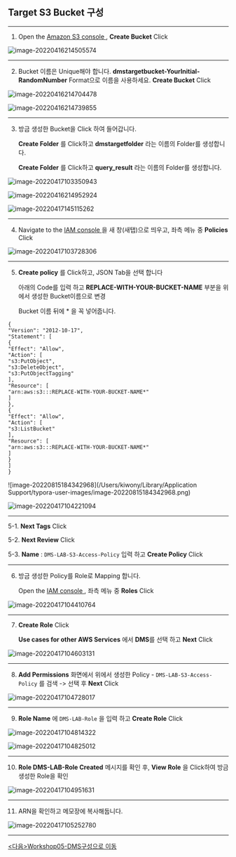 ## Target S3 Bucket 구성

---

1. Open the [Amazon S3 console ](https://console.aws.amazon.com/s3/), **Create Bucket** Click

![image-20220416214505574](images/image-20220416214505574.png)

---

2. Bucket 이름은 Unique해야 합니다. **dmstargetbucket-YourInitial-RandomNumber** Format으로 이름을 사용하세요. **Create Bucket** Click

![image-20220416214704478](images/image-20220416214704478.png)

![image-20220416214739855](images/image-20220416214739855.png)

---

3. 방금 생성한 Bucket을 Click 하여 들어갑니다. 

   **Create Folder** 를 Click하고 **dmstargetfolder** 라는 이름의 Folder를 생성합니다.

   **Create Folder** 를 Click하고 **query_result** 라는 이름의 Folder를 생성합니다.

![image-20220417103350943](images/image-20220417103350943.png)

![image-20220416214952924](images/image-20220416214952924.png)

![image-20220417145115262](images/image-20220417145115262.png)

---

4. Navigate to the [IAM console ](https://console.aws.amazon.com/iam/) 을 새 창(새탭)으로 띄우고, 좌측 메뉴 중 **Policies** Click

![image-20220417103728306](images/image-20220417103728306.png)

---

5. **Create policy** 를 Click하고, JSON Tab을 선택 합니다

   아래의 Code를 입력 하고 **REPLACE-WITH-YOUR-BUCKET-NAME** 부분을 위에서 생성한 Bucket이름으로 변경

   Bucket 이름 뒤에 * 을 꼭 넣어줍니다.

   

```
{
"Version": "2012-10-17",
"Statement": [
{
"Effect": "Allow",
"Action": [
"s3:PutObject",
"s3:DeleteObject",
"s3:PutObjectTagging"
],
"Resource": [
"arn:aws:s3:::REPLACE-WITH-YOUR-BUCKET-NAME*"
]
},
{
"Effect": "Allow",
"Action": [
"s3:ListBucket"
],
"Resource": [
"arn:aws:s3:::REPLACE-WITH-YOUR-BUCKET-NAME*"
]
}
]
}

```

![image-20220815184342968](/Users/kiwony/Library/Application Support/typora-user-images/image-20220815184342968.png)



![image-20220417104221094](images/image-20220417104221094.png)

---

5-1. **Next Tags** Click

5-2.  **Next Review** Click

5-3. **Name** : `DMS-LAB-S3-Access-Policy` 입력 하고 **Create Policy** Click



---

6. 방금 생성한 Policy를 Role로 Mapping 합니다.

   Open the [IAM console ](https://console.aws.amazon.com/iam/), 좌측 메뉴 중  **Roles** Click

![image-20220417104410764](images/image-20220417104410764.png)

---

7. **Create Role** Click

   **Use cases for other AWS Services** 에서 **DMS**를 선택 하고 **Next** Click

![image-20220417104603131](images/image-20220417104603131.png)

---

8. **Add Permissions** 화면에서 위에서 생성한 Policy - `DMS-LAB-S3-Access-Policy` 를 검색 -> 선택 후 **Next** Click

![image-20220417104728017](images/image-20220417104728017.png)

---

9. **Role Name** 에 `DMS-LAB-Role` 을 입력 하고 **Create Role** Click

![image-20220417104814322](images/image-20220417104814322.png)

![image-20220417104825012](images/image-20220417104825012.png)

---

10. **Role DMS-LAB-Role Created** 메시지를 확인 후, **View Role** 을 Click하여 방금 생성한 Role을 확인

![image-20220417104951631](images/image-20220417104951631.png)

---

11. ARN을 확인하고 메모장에 복사해둡니다.

![image-20220417105252780](images/image-20220417105252780.png)

---

[<다음>Workshop05-DMS구성으로 이동 ](./05.md) 
































